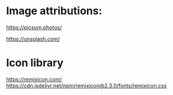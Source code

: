 # Image attributions:

https://picsum.photos/

https://unsplash.com/

# Icon library

https://remixicon.com/
https://cdn.jsdelivr.net/npm/remixicon@2.3.0/fonts/remixicon.css

